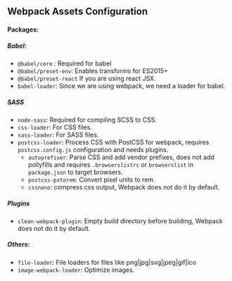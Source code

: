 ## Webpack Assets Configuration

#### Packages:

##### Babel:

- `@babel/core` :  Required for babel
- `@babel/preset-env`: Enables transforms for ES2015+
- `@babel/preset-react`  If you are using react JSX.
- `babel-loader`: Since we are using webpack, we need a loader for babel.

##### SASS

- `node-sass`: Required for compiling SCSS to CSS.
- `css-loader`: For CSS files.
- `sass-loader`: For SASS files.
- `postcss-loader`: Process CSS with PostCSS for webpack, requires `postcss.config.js` configuration and needs plugins.
  - `autoprefixer`: Parse CSS and add vendor prefixes, does not add pollyfills and requires `.browserslistrc` or `browserslist` in `package.json` to target browsers.
  - `postcss-pxtorem`: Convert pixel units to rem.
  - `cssnano`: compress css output, Webpack does not do it by default.

##### Plugins

- `clean-webpack-plugin`: Empty build directory before building, Webpack does not do it by default.

##### Others:

- `file-loader`: File loaders for files like png|jpg|svg|jpeg|gif|ico
- `image-webpack-loader`: Optimize images.

